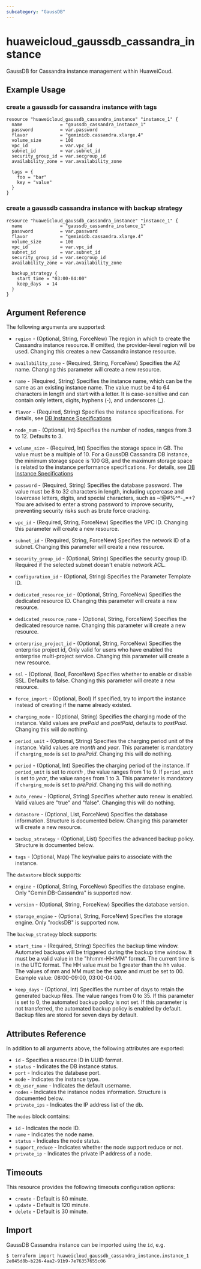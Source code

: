 ```yaml
---
subcategory: "GaussDB"
---
```


# huaweicloud_gaussdb_cassandra_instance

GaussDB for Cassandra instance management within HuaweiCoud.

## Example Usage

### create a gaussdb for cassandra instance with tags

```hcl
resource "huaweicloud_gaussdb_cassandra_instance" "instance_1" {
  name              = "gaussdb_cassandra_instance_1"
  password          = var.password
  flavor            = "geminidb.cassandra.xlarge.4"
  volume_size       = 100
  vpc_id            = var.vpc_id
  subnet_id         = var.subnet_id
  security_group_id = var.secgroup_id
  availability_zone = var.availability_zone

  tags = {
    foo = "bar"
    key = "value"
  }
}
```

### create a gaussdb cassandra instance with backup strategy

```hcl
resource "huaweicloud_gaussdb_cassandra_instance" "instance_1" {
  name              = "gaussdb_cassandra_instance_1"
  password          = var.password
  flavor            = "geminidb.cassandra.xlarge.4"
  volume_size       = 100
  vpc_id            = var.vpc_id
  subnet_id         = var.subnet_id
  security_group_id = var.secgroup_id
  availability_zone = var.availability_zone

  backup_strategy {
    start_time = "03:00-04:00"
    keep_days  = 14
  }
}
```

## Argument Reference

The following arguments are supported:

* `region` - (Optional, String, ForceNew) The region in which to create the Cassandra instance resource. If omitted, the
  provider-level region will be used. Changing this creates a new Cassandra instance resource.

* `availability_zone` - (Required, String, ForceNew) Specifies the AZ name. Changing this parameter will create a new
  resource.

* `name` - (Required, String) Specifies the instance name, which can be the same as an existing instance name. The value
  must be 4 to 64 characters in length and start with a letter. It is case-sensitive and can contain only letters,
  digits, hyphens (-), and underscores (_).

* `flavor` - (Required, String) Specifies the instance specifications. For details,
  see [DB Instance Specifications](https://support.huaweicloud.com/intl/en-us/productdesc-geminidb/geminidb_01_0006.html)

* `node_num` - (Optional, Int) Specifies the number of nodes, ranges from 3 to 12. Defaults to 3.

* `volume_size` - (Required, Int) Specifies the storage space in GB. The value must be a multiple of 10. For a GaussDB
  Cassandra DB instance, the minimum storage space is 100 GB, and the maximum storage space is related to the instance
  performance specifications. For details,
  see [DB Instance Specifications](https://support.huaweicloud.com/intl/en-us/productdesc-geminidb/geminidb_01_0006.html)

* `password` - (Required, String) Specifies the database password. The value must be 8 to 32 characters in length,
  including uppercase and lowercase letters, digits, and special characters, such as ~!@#%^*-_=+? You are advised to
  enter a strong password to improve security, preventing security risks such as brute force cracking.

* `vpc_id` - (Required, String, ForceNew) Specifies the VPC ID. Changing this parameter will create a new resource.

* `subnet_id` - (Required, String, ForceNew) Specifies the network ID of a subnet. Changing this parameter will create a
  new resource.

* `security_group_id` - (Optional, String) Specifies the security group ID. Required if the selected subnet doesn't
  enable network ACL.

* `configuration_id` - (Optional, String) Specifies the Parameter Template ID.

* `dedicated_resource_id` - (Optional, String, ForceNew) Specifies the dedicated resource ID. Changing this parameter
  will create a new resource.

* `dedicated_resource_name` - (Optional, String, ForceNew) Specifies the dedicated resource name. Changing this parameter
  will create a new resource.

* `enterprise_project_id` - (Optional, String, ForceNew) Specifies the enterprise project id, Only valid for users who
  have enabled the enterprise multi-project service. Changing this parameter will create a new resource.

* `ssl` - (Optional, Bool, ForceNew) Specifies whether to enable or disable SSL. Defaults to false. Changing this
  parameter will create a new resource.

* `force_import` - (Optional, Bool) If specified, try to import the instance instead of creating if the name already
  existed.

* `charging_mode` - (Optional, String) Specifies the charging mode of the instance. Valid values are *prePaid*
  and *postPaid*, defaults to *postPaid*. Changing this will do nothing.

* `period_unit` - (Optional, String) Specifies the charging period unit of the instance.
  Valid values are *month* and *year*. This parameter is mandatory if `charging_mode` is set to *prePaid*.
  Changing this will do nothing.

* `period` - (Optional, Int) Specifies the charging period of the instance.
  If `period_unit` is set to *month* , the value ranges from 1 to 9. If `period_unit` is set to *year*, the value
  ranges from 1 to 3. This parameter is mandatory if `charging_mode` is set to *prePaid*. Changing this will
  do nothing.

* `auto_renew` - (Optional, String) Specifies whether auto renew is enabled.
  Valid values are "true" and "false". Changing this will do nothing.

* `datastore` - (Optional, List, ForceNew) Specifies the database information. Structure is documented below. Changing
  this parameter will create a new resource.

* `backup_strategy` - (Optional, List) Specifies the advanced backup policy. Structure is documented below.

* `tags` - (Optional, Map) The key/value pairs to associate with the instance.

The `datastore` block supports:

* `engine` - (Optional, String, ForceNew) Specifies the database engine. Only "GeminiDB-Cassandra" is supported now.

* `version` - (Optional, String, ForceNew) Specifies the database version.

* `storage_engine` - (Optional, String, ForceNew) Specifies the storage engine. Only "rocksDB" is supported now.

The `backup_strategy` block supports:

* `start_time` - (Required, String) Specifies the backup time window. Automated backups will be triggered during the
  backup time window. It must be a valid value in the "hh:mm-HH:MM" format. The current time is in the UTC format. The
  HH value must be 1 greater than the hh value. The values of mm and MM must be the same and must be set to 00. Example
  value: 08:00-09:00, 03:00-04:00.

* `keep_days` - (Optional, Int) Specifies the number of days to retain the generated backup files. The value ranges from
  0 to 35. If this parameter is set to 0, the automated backup policy is not set. If this parameter is not transferred,
  the automated backup policy is enabled by default. Backup files are stored for seven days by default.

## Attributes Reference

In addition to all arguments above, the following attributes are exported:

* `id` - Specifies a resource ID in UUID format.
* `status` - Indicates the DB instance status.
* `port` - Indicates the database port.
* `mode` - Indicates the instance type.
* `db_user_name` - Indicates the default username.
* `nodes` - Indicates the instance nodes information. Structure is documented below.
* `private_ips` - Indicates the IP address list of the db.

The `nodes` block contains:

* `id` - Indicates the node ID.
* `name` - Indicates the node name.
* `status` - Indicates the node status.
* `support_reduce` - Indicates whether the node support reduce or not.
* `private_ip` - Indicates the private IP address of a node.

## Timeouts

This resource provides the following timeouts configuration options:

* `create` - Default is 60 minute.
* `update` - Default is 120 minute.
* `delete` - Default is 30 minute.

## Import

GaussDB Cassandra instance can be imported using the `id`, e.g.

```
$ terraform import huaweicloud_gaussdb_cassandra_instance.instance_1 2e045d8b-b226-4aa2-91b9-7e76357655c06
```
